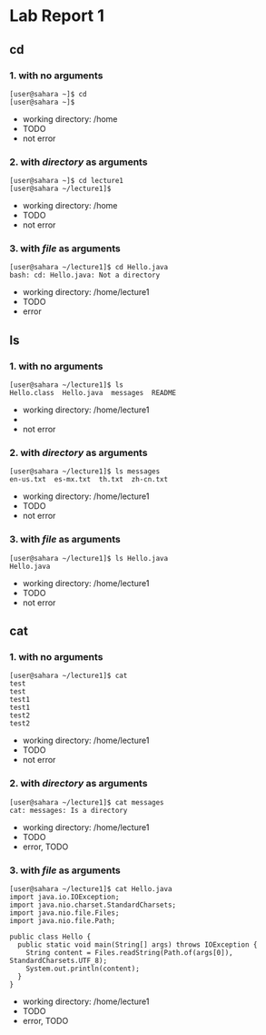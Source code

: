 # Lab Report 1


## cd

### 1. with no arguments
```
[user@sahara ~]$ cd
[user@sahara ~]$
```
  * working directory: /home
  * TODO
  * not error

### 2. with *directory* as arguments
```
[user@sahara ~]$ cd lecture1
[user@sahara ~/lecture1]$
```
  * working directory: /home
  * TODO
  * not error

### 3. with *file* as arguments
```
[user@sahara ~/lecture1]$ cd Hello.java
bash: cd: Hello.java: Not a directory
```
  * working directory: /home/lecture1
  * TODO
  * error


## ls

### 1. with no arguments
```
[user@sahara ~/lecture1]$ ls 
Hello.class  Hello.java  messages  README
```
  * working directory: /home/lecture1
  * 
  * not error

### 2. with *directory* as arguments
```
[user@sahara ~/lecture1]$ ls messages
en-us.txt  es-mx.txt  th.txt  zh-cn.txt
```
  * working directory: /home/lecture1
  * TODO
  * not error

### 3. with *file* as arguments
```
[user@sahara ~/lecture1]$ ls Hello.java
Hello.java
```
  * working directory: /home/lecture1
  * TODO
  * not error

## cat

### 1. with no arguments
```
[user@sahara ~/lecture1]$ cat
test
test
test1
test1
test2
test2
```
  * working directory: /home/lecture1
  * TODO
  * not error

### 2. with *directory* as arguments
```
[user@sahara ~/lecture1]$ cat messages
cat: messages: Is a directory
```
  * working directory: /home/lecture1
  * TODO
  * error, TODO

### 3. with *file* as arguments
```
[user@sahara ~/lecture1]$ cat Hello.java
import java.io.IOException;
import java.nio.charset.StandardCharsets;
import java.nio.file.Files;
import java.nio.file.Path;

public class Hello {
  public static void main(String[] args) throws IOException {
    String content = Files.readString(Path.of(args[0]), StandardCharsets.UTF_8);    
    System.out.println(content);
  }
}
```
  * working directory: /home/lecture1
  * TODO
  * error, TODO
